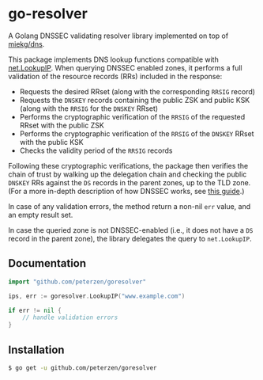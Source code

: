 go-resolver
===============

A Golang DNSSEC validating resolver library implemented on top of [miekg/dns](https://github.com/miekg/dns).


This package implements DNS lookup functions compatible with [net.LookupIP](https://golang.org/pkg/net/#LookupIP).  When querying DNSSEC enabled zones, it performs a full validation of the resource records (RRs) included in the response:

* Requests the desired RRset (along with the corresponding `RRSIG` record)
* Requests the `DNSKEY` records containing the public ZSK and public KSK (along with the `RRSIG` for the `DNSKEY` RRset)
* Performs the cryptographic verification of the `RRSIG` of the requested RRset with the public ZSK
* Performs the cryptographic verification of the `RRSIG` of the `DNSKEY` RRset with the public KSK
* Checks the validity period of the `RRSIG` records

Following these cryptographic verifications, the package then verifies the chain of trust by walking up the delegation chain and checking the public `DNSKEY` RRs against the `DS` records in the parent zones, up to the TLD zone.  (For a more in-depth description of how DNSSEC works, see [this guide](https://www.cloudflare.com/dns/dnssec/how-dnssec-works/).)

In case of any validation errors, the method return a non-nil `err` value, and an empty result set.  

In case the queried zone is not DNSSEC-enabled (i.e., it does not have a `DS` record in the parent zone), the library delegates the query to `net.LookupIP`.
 
## Documentation


```Go
import "github.com/peterzen/goresolver"

ips, err := goresolver.LookupIP("www.example.com")

if err != nil {
	// handle validation errors
}
```


## Installation

```bash
$ go get -u github.com/peterzen/goresolver
```
